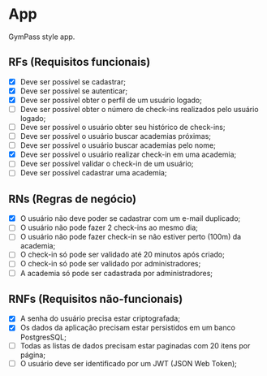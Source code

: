 # App

GymPass style app.

## RFs (Requisitos funcionais)

-   [x] Deve ser possível se cadastrar;
-   [x] Deve ser possível se autenticar;
-   [x] Deve ser possível obter o perfil de um usuário logado;
-   [ ] Deve ser possível obter o número de check-ins realizados pelo usuário logado;
-   [ ] Deve ser possível o usuário obter seu histórico de check-ins;
-   [ ] Deve ser possível o usuário buscar academias próximas;
-   [ ] Deve ser possível o usuário buscar academias pelo nome;
-   [x] Deve ser possível o usuário realizar check-in em uma academia;
-   [ ] Deve ser possível validar o check-in de um usuário;
-   [ ] Deve ser possível cadastrar uma academia;

## RNs (Regras de negócio)

-   [x] O usuário não deve poder se cadastrar com um e-mail duplicado;
-   [ ] O usuário não pode fazer 2 check-ins ao mesmo dia;
-   [ ] O usuário não pode fazer check-in se não estiver perto (100m) da academia;
-   [ ] O check-in só pode ser validado até 20 minutos após criado;
-   [ ] O check-in só pode ser validado por administradores;
-   [ ] A academia só pode ser cadastrada por administradores;

## RNFs (Requisitos não-funcionais)

-   [x] A senha do usuário precisa estar criptografada;
-   [x] Os dados da aplicação precisam estar persistidos em um banco PostgresSQL;
-   [ ] Todas as listas de dados precisam estar paginadas com 20 itens por página;
-   [ ] O usuário deve ser identificado por um JWT (JSON Web Token);
